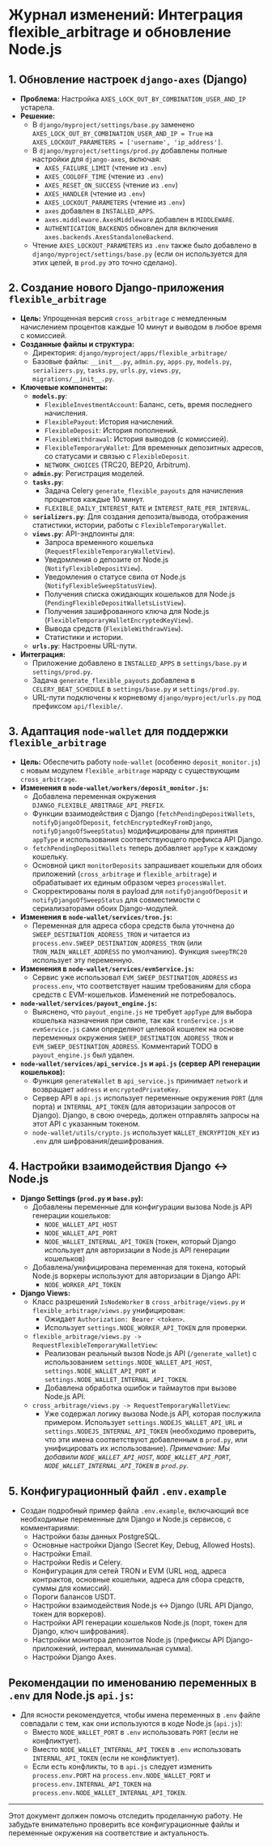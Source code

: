 # Журнал изменений: Интеграция flexible_arbitrage и обновление Node.js

## 1. Обновление настроек `django-axes` (Django)

*   **Проблема:** Настройка `AXES_LOCK_OUT_BY_COMBINATION_USER_AND_IP` устарела.
*   **Решение:**
    *   В `django/myproject/settings/base.py` заменено `AXES_LOCK_OUT_BY_COMBINATION_USER_AND_IP = True` на `AXES_LOCKOUT_PARAMETERS = ['username', 'ip_address']`.
    *   В `django/myproject/settings/prod.py` добавлены полные настройки для `django-axes`, включая:
        *   `AXES_FAILURE_LIMIT` (чтение из `.env`)
        *   `AXES_COOLOFF_TIME` (чтение из `.env`)
        *   `AXES_RESET_ON_SUCCESS` (чтение из `.env`)
        *   `AXES_HANDLER` (чтение из `.env`)
        *   `AXES_LOCKOUT_PARAMETERS` (чтение из `.env`)
        *   `axes` добавлен в `INSTALLED_APPS`.
        *   `axes.middleware.AxesMiddleware` добавлен в `MIDDLEWARE`.
        *   `AUTHENTICATION_BACKENDS` обновлен для включения `axes.backends.AxesStandaloneBackend`.
    *   Чтение `AXES_LOCKOUT_PARAMETERS` из `.env` также было добавлено в `django/myproject/settings/base.py` (если он используется для этих целей, в `prod.py` это точно сделано).

## 2. Создание нового Django-приложения `flexible_arbitrage`

*   **Цель:** Упрощенная версия `cross_arbitrage` с немедленным начислением процентов каждые 10 минут и выводом в любое время с комиссией.
*   **Созданные файлы и структура:**
    *   Директория: `django/myproject/apps/flexible_arbitrage/`
    *   Базовые файлы: `__init__.py`, `admin.py`, `apps.py`, `models.py`, `serializers.py`, `tasks.py`, `urls.py`, `views.py`, `migrations/__init__.py`.
*   **Ключевые компоненты:**
    *   **`models.py`**:
        *   `FlexibleInvestmentAccount`: Баланс, сеть, время последнего начисления.
        *   `FlexiblePayout`: История начислений.
        *   `FlexibleDeposit`: История пополнений.
        *   `FlexibleWithdrawal`: История выводов (с комиссией).
        *   `FlexibleTemporaryWallet`: Для временных депозитных адресов, со статусами и связью с `FlexibleDeposit`.
        *   `NETWORK_CHOICES` (TRC20, BEP20, Arbitrum).
    *   **`admin.py`**: Регистрация моделей.
    *   **`tasks.py`**:
        *   Задача Celery `generate_flexible_payouts` для начисления процентов каждые 10 минут.
        *   `FLEXIBLE_DAILY_INTEREST_RATE` и `INTEREST_RATE_PER_INTERVAL`.
    *   **`serializers.py`**: Для создания депозита/вывода, отображения статистики, истории, работы с `FlexibleTemporaryWallet`.
    *   **`views.py`**: API-эндпоинты для:
        *   Запроса временного кошелька (`RequestFlexibleTemporaryWalletView`).
        *   Уведомления о депозите от Node.js (`NotifyFlexibleDepositView`).
        *   Уведомления о статусе свипа от Node.js (`NotifyFlexibleSweepStatusView`).
        *   Получения списка ожидающих кошельков для Node.js (`PendingFlexibleDepositWalletsListView`).
        *   Получения зашифрованного ключа для Node.js (`FlexibleTemporaryWalletEncryptedKeyView`).
        *   Вывода средств (`FlexibleWithdrawView`).
        *   Статистики и истории.
    *   **`urls.py`**: Настроены URL-пути.
*   **Интеграция:**
    *   Приложение добавлено в `INSTALLED_APPS` в `settings/base.py` и `settings/prod.py`.
    *   Задача `generate_flexible_payouts` добавлена в `CELERY_BEAT_SCHEDULE` в `settings/base.py` и `settings/prod.py`.
    *   URL-пути подключены к корневому `django/myproject/urls.py` под префиксом `api/flexible/`.

## 3. Адаптация `node-wallet` для поддержки `flexible_arbitrage`

*   **Цель:** Обеспечить работу `node-wallet` (особенно `deposit_monitor.js`) с новым модулем `flexible_arbitrage` наряду с существующим `cross_arbitrage`.
*   **Изменения в `node-wallet/workers/deposit_monitor.js`:**
    *   Добавлена переменная окружения `DJANGO_FLEXIBLE_ARBITRAGE_API_PREFIX`.
    *   Функции взаимодействия с Django (`fetchPendingDepositWallets`, `notifyDjangoOfDeposit`, `fetchEncryptedKeyFromDjango`, `notifyDjangoOfSweepStatus`) модифицированы для принятия `appType` и использования соответствующего префикса API Django.
    *   `fetchPendingDepositWallets` теперь добавляет `appType` к каждому кошельку.
    *   Основной цикл `monitorDeposits` запрашивает кошельки для обоих приложений (`cross_arbitrage` и `flexible_arbitrage`) и обрабатывает их единым образом через `processWallet`.
    *   Скорректированы поля в payload для `notifyDjangoOfDeposit` и `notifyDjangoOfSweepStatus` для совместимости с сериализаторами обоих Django-модулей.
*   **Изменения в `node-wallet/services/tron.js`:**
    *   Переменная для адреса сбора средств была уточнена до `SWEEP_DESTINATION_ADDRESS_TRON` и читается из `process.env.SWEEP_DESTINATION_ADDRESS_TRON` (или `TRON_MAIN_WALLET_ADDRESS` по умолчанию). Функция `sweepTRC20` использует эту переменную.
*   **Изменения в `node-wallet/services/evmService.js`:**
    *   Сервис уже использовал `EVM_SWEEP_DESTINATION_ADDRESS` из `process.env`, что соответствует нашим требованиям для сбора средств с EVM-кошельков. Изменений не потребовалось.
*   **`node-wallet/services/payout_engine.js`:**
    *   Выяснено, что `payout_engine.js` не требует `appType` для выбора кошелька назначения при свипе, так как `tronService.js` и `evmService.js` сами определяют целевой кошелек на основе переменных окружения `SWEEP_DESTINATION_ADDRESS_TRON` и `EVM_SWEEP_DESTINATION_ADDRESS`. Комментарий TODO в `payout_engine.js` был удален.
*   **`node-wallet/services/api_service.js` и `api.js` (сервер API генерации кошельков):**
    *   Функция `generateWallet` в `api_service.js` принимает `network` и возвращает `address` и `encryptedPrivateKey`.
    *   Сервер API в `api.js` использует переменные окружения `PORT` (для порта) и `INTERNAL_API_TOKEN` (для авторизации запросов от Django). Django, в свою очередь, должен отправлять запросы на этот API с указанным токеном.
    *   `node-wallet/utils/crypto.js` использует `WALLET_ENCRYPTION_KEY` из `.env` для шифрования/дешифрования.

## 4. Настройки взаимодействия Django <-> Node.js

*   **Django Settings (`prod.py` и `base.py`):**
    *   Добавлены переменные для конфигурации вызова Node.js API генерации кошельков:
        *   `NODE_WALLET_API_HOST`
        *   `NODE_WALLET_API_PORT`
        *   `NODE_WALLET_INTERNAL_API_TOKEN` (токен, который Django использует для авторизации в Node.js API генерации кошельков)
    *   Добавлена/унифицирована переменная для токена, который Node.js воркеры используют для авторизации в Django API:
        *   `NODE_WORKER_API_TOKEN`
*   **Django Views:**
    *   Класс разрешений `IsNodeWorker` в `cross_arbitrage/views.py` и `flexible_arbitrage/views.py` унифицирован:
        *   Ожидает `Authorization: Bearer <token>`.
        *   Использует `settings.NODE_WORKER_API_TOKEN` для проверки.
    *   `flexible_arbitrage/views.py -> RequestFlexibleTemporaryWalletView`:
        *   Реализован реальный вызов Node.js API (`/generate_wallet`) с использованием `settings.NODE_WALLET_API_HOST`, `settings.NODE_WALLET_API_PORT` и `settings.NODE_WALLET_INTERNAL_API_TOKEN`.
        *   Добавлена обработка ошибок и таймаутов при вызове Node.js API.
    *   `cross_arbitrage/views.py -> RequestTemporaryWalletView`:
        *   Уже содержал логику вызова Node.js API, которая послужила примером. Использует `settings.NODEJS_WALLET_API_URL` и `settings.NODEJS_INTERNAL_API_TOKEN` (необходимо проверить, что эти имена соответствуют добавленным в `prod.py`, или унифицировать их использование). *Примечание: Мы добавили `NODE_WALLET_API_HOST`, `NODE_WALLET_API_PORT`, `NODE_WALLET_INTERNAL_API_TOKEN` в `prod.py`.*

## 5. Конфигурационный файл `.env.example`

*   Создан подробный пример файла `.env.example`, включающий все необходимые переменные для Django и Node.js сервисов, с комментариями:
    *   Настройки базы данных PostgreSQL.
    *   Основные настройки Django (Secret Key, Debug, Allowed Hosts).
    *   Настройки Email.
    *   Настройки Redis и Celery.
    *   Конфигурация для сетей TRON и EVM (URL нод, адреса контрактов, основные кошельки, адреса для сбора средств, суммы для комиссий).
    *   Пороги балансов USDT.
    *   Настройки взаимодействия Node.js <-> Django (URL API Django, токен для воркеров).
    *   Настройки API генерации кошельков Node.js (порт, токен для Django, ключ шифрования).
    *   Настройки монитора депозитов Node.js (префиксы API Django-приложений, интервал, минимальная сумма).
    *   Настройки Django Axes.

## Рекомендации по именованию переменных в `.env` для Node.js `api.js`:

*   Для ясности рекомендуется, чтобы имена переменных в `.env` файле совпадали с тем, как они используются в коде Node.js (`api.js`):
    *   Вместо `NODE_WALLET_PORT` в `.env` использовать `PORT` (если не конфликтует).
    *   Вместо `NODE_WALLET_INTERNAL_API_TOKEN` в `.env` использовать `INTERNAL_API_TOKEN` (если не конфликтует).
    *   Если есть конфликты, то в `api.js` следует изменить `process.env.PORT` на `process.env.NODE_WALLET_PORT` и `process.env.INTERNAL_API_TOKEN` на `process.env.NODE_WALLET_INTERNAL_API_TOKEN`.

---

Этот документ должен помочь отследить проделанную работу. Не забудьте внимательно проверить все конфигурационные файлы и переменные окружения на соответствие и актуальность.